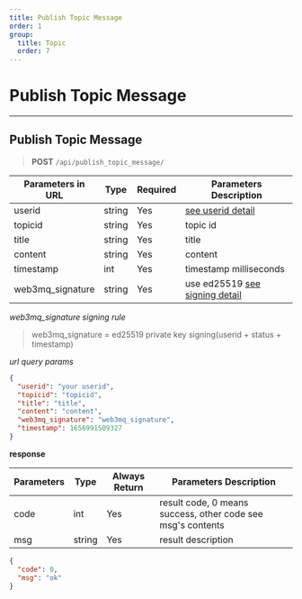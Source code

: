 ```yaml
---
title: Publish Topic Message
order: 1
group:
  title: Topic
  order: 7
---
```


# Publish Topic Message

---

## Publish Topic Message

> **POST** `/api/publish_topic_message/`

| Parameters in URL | Type   | Required | Parameters Description                                                |
| ----------------- | ------ | -------- | --------------------------------------------------------------------- |
| userid            | string | Yes      | [see userid detail](/docs/Web3MQ-API/pubkey/save_pubkey#generate-your-userid) |
| topicid           | string | Yes      | topic id                                                              |
| title             | string | Yes      | title                                                                 |
| content           | string | Yes      | content                                                               |
| timestamp         | int    | Yes      | timestamp milliseconds                                                |
| web3mq_signature  | string | Yes      | use ed25519 [see signing detail](/docs/Web3MQ-API/signature)                  |

_web3mq_signature signing rule_

> web3mq_signature = ed25519 private key signing(userid + status + timestamp)

_url query params_

```json
{
  "userid": "your userid",
  "topicid": "topicid",
  "title": "title",
  "content": "content",
  "web3mq_signature": "web3mq_signature",
  "timestamp": 1656991509327
}
```

**response**

| Parameters | Type   | Always Return | Parameters Description                                      |
| ---------- | ------ | ------------- | ----------------------------------------------------------- |
| code       | int    | Yes           | result code, 0 means success, other code see msg's contents |
| msg        | string | Yes           | result description                                          |

```json
{
  "code": 0,
  "msg": "ok"
}
```

